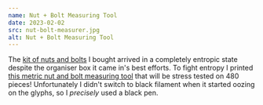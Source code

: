 ```yaml
---
name: Nut + Bolt Measuring Tool
date: 2023-02-02
src: nut-bolt-measurer.jpg
alt: Nut + Bolt Measuring Tool
---
```


The [kit of nuts and bolts](https://www.amazon.com/dp/B0BMPR9Y6J) I bought arrived in a completely entropic state despite the organiser box it came in's best efforts. To fight entropy I printed [this metric nut and bolt measuring tool](https://www.printables.com/model/36887-metric-screw-bolt-and-nut-measuring-tool) that will be stress tested on 480 pieces! Unfortunately I didn't switch to black filament when it started oozing on the glyphs, so I _precisely_ used a black pen.
